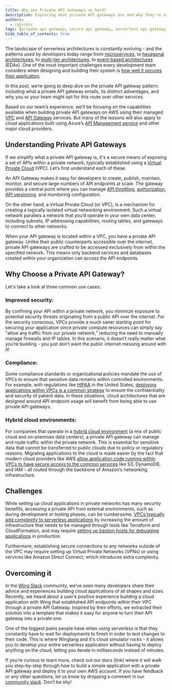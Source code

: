 ```yaml
---
title: Why are Private API Gateways so hard?
description: Exploring what private API gateways are and why they're used in the context of the serverless architecture landscape.
authors:
  - rybickic
tags: [private api gateway, secure api gateway, serverless api gateway, private api gateway example, private api gateway tutorial, api gateway vpc, private api gateway terraform, application gateway, private endpoint, winglang, wing cloud]
hide_table_of_contents: true
---
```



The landscape of serverless architectures is constantly evolving - and the patterns used by developers today range from [microservices](https://en.wikipedia.org/wiki/Microservices), to [hexagonal architectures](https://en.wikipedia.org/wiki/Hexagonal_architecture_(software)), to [multi-tier architectures](https://en.wikipedia.org/wiki/Multitier_architecture), to [event-based architectures](https://en.wikipedia.org/wiki/Event-driven_architecture) (EDAs). One of the most important challenges every development team considers when designing and building their system is [how well it secures their application](https://franklyspeaking.substack.com/p/frankly-speaking-52620-cloud-security).

In this post, we’re going to deep dive on the private API gateway pattern: including what a private API gateway entails, its distinct advantages, and why you or your team might opt for this route over other services.

Based on our team’s experience, we’ll be focusing on the capabilities available when building private API gateways on AWS using their managed [VPC](https://docs.aws.amazon.com/vpc/latest/userguide/what-is-amazon-vpc.html) and [API Gateway](https://docs.aws.amazon.com/apigateway/latest/developerguide/welcome.html) services. But many of the lessons will also apply to cloud applications built using Azure’s [API Management service](https://learn.microsoft.com/en-us/azure/api-management/private-endpoint) and other major cloud providers. 

## Understanding Private API Gateways

If we simplify what a private API gateway is, it's a secure means of exposing a set of APIs within a private network, typically established using a [Virtual Private Cloud](https://en.wikipedia.org/wiki/Virtual_private_cloud) (VPC). Let’s first understand each of these.

An API Gateway makes it easy for developers to create, publish, maintain, monitor, and secure large numbers of API endpoints at scale. The gateway provides a central point where you can manage [API throttling](https://www.tibco.com/glossary/what-is-api-throttling), [authorization](https://konghq.com/learning-center/api-gateway/api-gateway-authentication), [API versioning](https://www.postman.com/api-platform/api-versioning/), and monitoring configuration.

On the other hand, a Virtual Private Cloud (or VPC), is a mechanism for creating a logically isolated virtual networking environment. Such a virtual network parallels a network that you’d operate in your own data center, including subnets, IP addressing capabilities, routing tables, and gateways to connect to other networks.

When your API gateway is located within a VPC, you have a private API gateway. Unlike their public counterparts accessible over the internet, private API gateways are crafted to be accessed exclusively from within the specified network. This means only backend services and databases created within your organization can access the API endpoints.

## Why Choose a Private API Gateway?

Let's take a look at three common use cases.

### Improved security:
By confining your API within a private network, you minimize exposure to potential security threats originating from a public API over the internet. For the security conscious, VPCs provide a much saner starting point for securing your application since private compute resources can simply say “allow any traffic from our private network,” reducing the need to manually manage firewalls and IP tables. In this scenario, it doesn’t really matter what you’re building - you just don’t want the public internet messing around with it!

### Compliance:
Some compliance standards or organizational policies mandate the use of VPCs to ensure that sensitive data remains within controlled environments. For example, with regulations like [HIPAA](https://www.hhs.gov/hipaa/for-professionals/security/laws-regulations/index.html) in the United States, [deploying applications within VPCs is a common strategy](https://blog.scottlogic.com/2021/10/11/vpcs-aws.html) to ensure the confidentiality and security of patient data. In these situations, cloud architectures that are designed around API endpoint usage will benefit from being able to use private API gateways.

### Hybrid cloud environments:
For companies that operate in a [hybrid cloud environment](https://docs.aws.amazon.com/whitepapers/latest/public-sector-cloud-transformation/selecting-the-right-cloud-for-workloads-differences-between-public-private-and-hybrid.html) (a mix of public cloud and on-premises data centers), a private API gateway can manage and route traffic within the private network. This is essential for sensitive data that cannot be transferred to public clouds due to policy or regulatory reasons. Migrating applications to the cloud is made easier by the fact that modern cloud providers like AWS [allow application code running within VPCs to have secure access to the common services](https://docs.aws.amazon.com/AmazonECS/latest/bestpracticesguide/networking-connecting-vpc.html) like S3, DynamoDB, and IAM - all routed through the backbone of Amazon’s networking infrastructure.

## Challenges
While setting up cloud applications in private networks has many security benefits, accessing a private API from external environments, such as during development or testing phases, can be cumbersome. [VPCs typically add complexity to serverless applications](https://medium.com/@robertcurran5635/dragging-serverless-web-apps-into-the-vpc-d97cabd47e79) by increasing the amount of infrastructure that needs to be managed through tools like Terraform and CloudFormation, and may require [setting up bastion hosts for debugging applications](https://dev.to/aws-builders/bastion-host-in-aws-vpc-2i63) in production.

Furthermore, establishing secure connections to any networks outside of the VPC may require setting up Virtual Private Networks (VPNs) or using services like Amazon Direct Connect, which introduces extra complexity.

## Overcoming it

In the [Wing Slack](https://t.winglang.io/slack) community, we’ve seen many developers share their advice and experiences building cloud applications of all shapes and sizes. Recently, we heard about a user’s positive experience building a cloud application with Wing that established API endpoints within their VPC through a private API Gateway. Inspired by their efforts, we extracted their solution into a template that makes it easy for anyone to turn their API gateway into a private one.

One of the biggest pains people have when using serverless is that they constantly have to wait for deployments to finish in order to test changes to their code. This is where Winglang and it's cloud simulator rocks - it allows you to develop your entire serverless application without having to deploy anything on the cloud, letting you iterate in milliseconds instead of minutes.

If you’re curious to learn more, check out our docs (link) where it will walk you step-by-step through how to build a simple application with a private API gateway and deploy it to your own AWS account. If you have feedback or any other questions, let us know by dropping a comment in our [community slack](https://t.winglang.io/slack). Don’t be shy!
